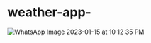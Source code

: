 # weather-app-

![WhatsApp Image 2023-01-15 at 10 12 35 PM](https://user-images.githubusercontent.com/100474147/212554068-ef11f100-fb7f-4dc9-9143-4d633e047896.jpeg)
